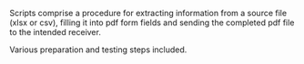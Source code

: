 Scripts comprise a procedure for extracting information from a source file (xlsx or csv), filling it into pdf form fields and sending the completed pdf file to the intended receiver.

Various preparation and testing steps included.
